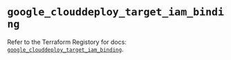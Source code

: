 # `google_clouddeploy_target_iam_binding`

Refer to the Terraform Registory for docs: [`google_clouddeploy_target_iam_binding`](https://registry.terraform.io/providers/hashicorp/google-beta/5.26.0/docs/resources/google_clouddeploy_target_iam_binding).
